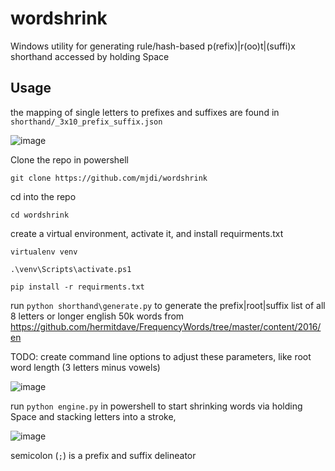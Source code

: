 # wordshrink

Windows utility for generating rule/hash-based p(refix)|r(oo)t|(suffi)x shorthand accessed by holding Space

## Usage

the mapping of single letters to prefixes and suffixes are found in `shorthand/_3x10_prefix_suffix.json`

![image](https://github.com/mjdi/wordshrink/assets/24360385/db0fafa4-77ab-4448-b2cd-a2586db82e09)

Clone the repo in powershell

`git clone https://github.com/mjdi/wordshrink`

cd into the repo

`cd wordshrink`

create a virtual environment, activate it, and install requirments.txt

`virtualenv venv`

`.\venv\Scripts\activate.ps1`

`pip install -r requirments.txt`

run `python shorthand\generate.py` to generate the prefix|root|suffix list of all 8 letters or longer english 50k words from https://github.com/hermitdave/FrequencyWords/tree/master/content/2016/en

TODO: create command line options to adjust these parameters, like root word length (3 letters minus vowels)

![image](https://github.com/mjdi/wordshrink/assets/24360385/0870e769-f833-4a07-b351-a56b1cfb4dfa)

run `python engine.py` in powershell to start shrinking words via holding Space and stacking letters into a stroke,

![image](https://github.com/mjdi/wordshrink/assets/24360385/e3adc07c-c1bf-4e77-a25b-ecedeb2839eb)

semicolon (`;`) is a prefix and suffix delineator
